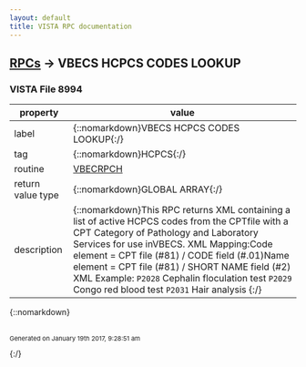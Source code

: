 ```yaml
---
layout: default
title: VISTA RPC documentation
---
```




## [RPCs](TableOfContent.md) &#8594; VBECS HCPCS CODES LOOKUP 



### VISTA File 8994 


 property | value 
--- | --- 
 label | {::nomarkdown}VBECS HCPCS CODES LOOKUP{:/}
 tag | {::nomarkdown}HCPCS{:/}
 routine | [VBECRPCH](http://code.osehra.org/dox/Routine_VBECRPCH_source.html)
 return value type | {::nomarkdown}GLOBAL ARRAY{:/}
 description | {::nomarkdown}This RPC returns XML containing a list of active HCPCS codes from the CPTfile with a CPT Category of Pathology and Laboratory Services for use inVBECS. XML Mapping:Code element = CPT file (#81) / CODE field (#.01)Name element = CPT file (#81) / SHORT NAME field (#2) XML Example:<Root>    <HCPCS>        <Code>P2028</Code>        <Name>Cephalin floculation test</Name>    </HCPCS>    <HCPCS>        <Code>P2029</Code>        <Name>Congo red blood test</Name>    </HCPCS>    <HCPCS>        <Code>P2031</Code>        <Name>Hair analysis</Name>    </HCPCS></Root>{:/}

{::nomarkdown} <br/><br/><p style="font-size: 11px">Generated on January 19th 2017, 9:28:51 am</p>{:/}